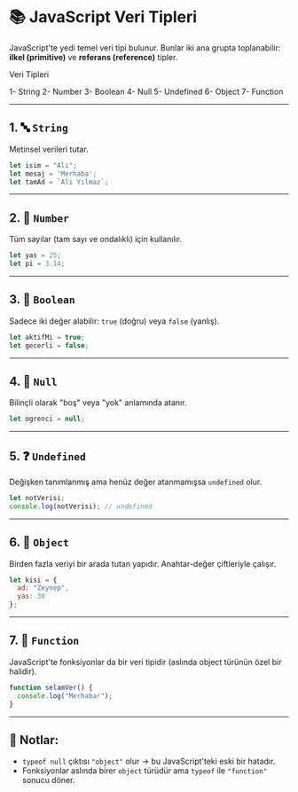 
# 📚 JavaScript Veri Tipleri

JavaScript'te yedi temel veri tipi bulunur. Bunlar iki ana grupta toplanabilir: **ilkel (primitive)** ve **referans (reference)** tipler.

Veri Tipleri

1- String
2- Number
3- Boolean
4- Null
5- Undefined
6- Object
7- Function

---

## 1. 🔤 `String`
Metinsel verileri tutar.

```javascript
let isim = "Ali";
let mesaj = 'Merhaba';
let tamAd = `Ali Yılmaz`;
```

---

## 2. 🔢 `Number`
Tüm sayılar (tam sayı ve ondalıklı) için kullanılır.

```javascript
let yas = 25;
let pi = 3.14;
```

---

## 3. 🔘 `Boolean`
Sadece iki değer alabilir: `true` (doğru) veya `false` (yanlış).

```javascript
let aktifMi = true;
let gecerli = false;
```

---

## 4. 🚫 `Null`
Bilinçli olarak "boş" veya "yok" anlamında atanır.

```javascript
let ogrenci = null;
```

---

## 5. ❓ `Undefined`
Değişken tanımlanmış ama henüz değer atanmamışsa `undefined` olur.

```javascript
let notVerisi;
console.log(notVerisi); // undefined
```

---

## 6. 🧱 `Object`
Birden fazla veriyi bir arada tutan yapıdır. Anahtar-değer çiftleriyle çalışır.

```javascript
let kisi = {
  ad: "Zeynep",
  yas: 30
};
```

---

## 7. 🧩 `Function`
JavaScript'te fonksiyonlar da bir veri tipidir (aslında object türünün özel bir halidir).

```javascript
function selamVer() {
  console.log("Merhaba!");
}
```

---

## 📌 Notlar:
- `typeof null` çıktısı `"object"` olur → bu JavaScript'teki eski bir hatadır.
- Fonksiyonlar aslında birer `object` türüdür ama `typeof` ile `"function"` sonucu döner.
